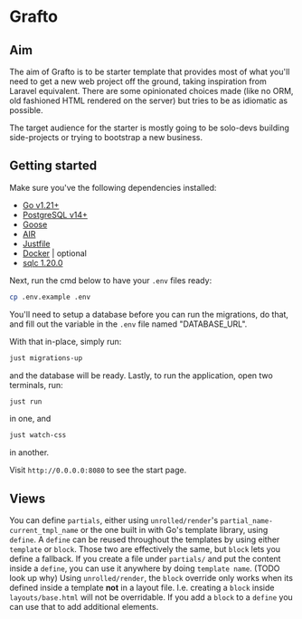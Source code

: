 # Grafto

## Aim

The aim of Grafto is to be starter template that provides most of what you'll need to get a new web project off the 
ground, taking inspiration from Laravel equivalent. There are some opinionated choices made (like no ORM, old fashioned 
HTML rendered on the server) but tries to be as idiomatic as possible.

The target audience for the starter is mostly going to be solo-devs building side-projects or trying to bootstrap a 
new business.

## Getting started

Make sure you've the following dependencies installed:
- [Go v1.21+](https://golang.org/doc/install)
- [PostgreSQL v14+](https://www.postgresql.org/download/)
- [Goose](https://github.com/pressly/goose)
- [AIR](https://github.com/cosmtrek/air)
- [Justfile](https://github.com/casey/just)
- [Docker](https://docs.docker.com/get-docker/) | optional
- [sqlc 1.20.0](https://github.com/kyleconroy/sqlc)

Next, run the cmd below to have your `.env` files ready:
```bash
cp .env.example .env
```

You'll need to setup a database before you can run the migrations, do that, and fill out the variable in the `.env` file
named "DATABASE_URL".

With that in-place, simply run:
```bash 
just migrations-up
``` 
and the database will be ready. Lastly, to run the application, open two terminals, run:
```bash 
just run
```
in one, and
```bash 
just watch-css
``` 
in another.

Visit `http://0.0.0.0:8080` to see the start page.

## Views
You can define `partials`, either using `unrolled/render`'s `partial_name-current_tmpl_name` or the one built in with
Go's template library, using `define`. A `define` can be reused throughout the templates by using either `template` or
`block`. Those two are effectively the same, but `block` lets you define a fallback. If you create a file under `partials/`
and put the content inside a `define`, you can use it anywhere by doing `template name`. (TODO look up why) Using 
`unrolled/render`, the `block` override only works when its defined inside a template __not__ in a layout file. I.e.
creating a `block` inside `layouts/base.html` will not be overridable. If you add a `block` to a `define` you can use 
that to add additional elements.
